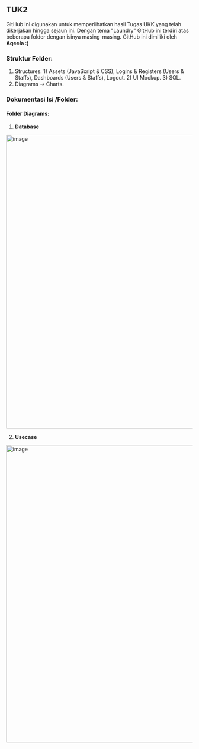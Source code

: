 ## TUK2
GitHub ini digunakan untuk memperlihatkan hasil Tugas UKK yang telah dikerjakan hingga sejaun ini. Dengan tema "Laundry" GitHub ini terdiri atas beberapa folder dengan isinya masing-masing. GitHub ini dimiliki oleh __Aqeela :)__

### Struktur Folder:
1. Structures: 1) Assets (JavaScript & CSS), Logins & Registers (Users & Staffs), Dashboards (Users & Staffs), Logout. 2) UI Mockup. 3) SQL.
4. Diagrams  → Charts.

### Dokumentasi Isi /Folder:
#### Folder __Diagrams:__
1. **Database**
<img width="955" height="791" alt="image" src="https://github.com/user-attachments/assets/c23532b4-ad81-459c-98a7-33c363a1355f" />

2. **Usecase**
<img width="686" height="801" alt="image" src="https://github.com/user-attachments/assets/b499fb7a-53ef-4ebc-aa94-d4347d2bc59a" />
